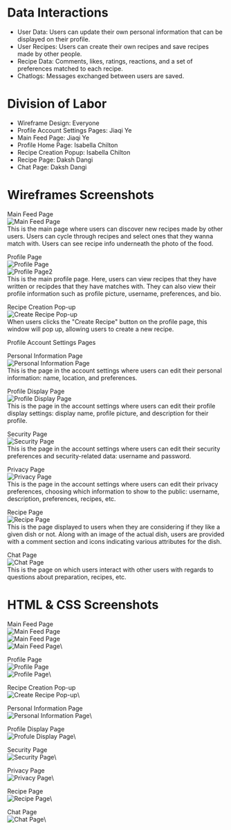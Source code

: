 # Data Interactions
* User Data: Users can update their own personal information that can be displayed on their profile.
* User Recipes: Users can create their own recipes and save recipes made by other people.
* Recipe Data: Comments, likes, ratings, reactions, and a set of preferences matched to each recipe.
* Chatlogs: Messages exchanged between users are saved.

# Division of Labor
* Wireframe Design: Everyone
* Profile Account Settings Pages: Jiaqi Ye
* Main Feed Page: Jiaqi Ye
* Profile Home Page: Isabella Chilton
* Recipe Creation Popup: Isabella Chilton
* Recipe Page: Daksh Dangi
* Chat Page: Daksh Dangi

# Wireframes Screenshots
Main Feed Page\
![Main Feed Page](screenshots-milestone1/main-feed-screenshot.png)\
This is the main page where users can discover new recipes made by other users. Users can cycle through recipes and select ones that they wanna match with. Users can see recipe info underneath the photo of the food.

Profile Page\
![Profile Page](screenshots-milestone1/profile-screenshot-wireframe.png)\
![Profile Page2](screenshots-milestone1/profile-screenshot2-wireframe.png)\
This is the main profile page. Here, users can view recipes that they have written or recipdes that they have matches with. They can also view their profile information such as profile picture, username, preferences, and bio.

Recipe Creation Pop-up\
![Create Recipe Pop-up](screenshots-milestone1/createrecipe-screenshot-wireframe.png)\
When users clicks the "Create Recipe" button on the profile page, this window will pop up, allowing users to create a new recipe.

Profile Account Settings Pages

Personal Information Page\
![Personal Information Page](screenshots-milestone1/personal-info-screenshot.png)\
This is the page in the account settings where users can edit their personal information: name, location, and preferences.

Profile Display Page\
![Profile Display Page](screenshots-milestone1/profile-display-screenshot.png)\
This is the page in the account settings where users can edit their profile display settings: display name, profile picture, and description for their profile.

Security Page\
![Security Page](screenshots-milestone1/security-screenshot.png)\
This is the page in the account settings where users can edit their security preferences and security-related data: username and password.

Privacy Page\
![Privacy Page](screenshots-milestone1/privacy-screenshot.png)\
This is the page in the account settings where users can edit their privacy preferences, choosing which information to show to the public: username, description, preferences, recipes, etc.

Recipe Page\
![Recipe Page](screenshots-milestone1/RecipePage-wireframe)\
This is the page displayed to users when they are considering if they like a given dish or not. Along with an image of the actual dish, users are provided with a comment section and icons indicating various attributes for the dish.

Chat Page\
![Chat Page](screenshots-milestone1/ChatPage-wireframe)\
This is the page on which users interact with other users with regards to questions about preparation, recipes, etc.

# HTML & CSS Screenshots
Main Feed Page\
![Main Feed Page](screenshots-milestone1/feed-actual1.png)\
![Main Feed Page](screenshots-milestone1/feed-actual2.png)\
![Main Feed Page](screenshots-milestone1/feed-actual3.png)\

Profile Page\
![Profile Page](screenshots-milestone1/profile-screenshot-myrecipes.png)\
![Profile Page](screenshots-milestone1/profile-screenshot-savedrecipes.png)\

Recipe Creation Pop-up\
![Create Recipe Pop-up](screenshots-milestone1/createrecipe-screenshot.png)\

Personal Information Page\
![Personal Information Page](screenshots-milestone1/personal-info-actual.png)\

Profile Display Page\
![Profule Display Page](screenshots-milestone1/profile-display-actual.png)\

Security Page\
![Security Page](screenshots-milestone1/security-actual.png)\

Privacy Page\
![Privacy Page](screenshots-milestone1/privacy-actual.png)\

Recipe Page\
![Recipe Page](screenshots-milestone1/RecipePage-actual)\

Chat Page\
![Chat Page](screenshots-milestone1/ChatPage-actual)\